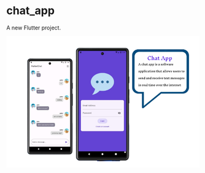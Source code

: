 # chat_app

A new Flutter project.

![Alt text](https://github.com/ihsan7770/chat_app/blob/3f307fed53d3a98794f5fd2bec3e5d755d42039c/chatapp.png)

